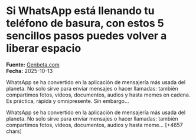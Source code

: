 # Si WhatsApp está llenando tu teléfono de basura, con estos 5 sencillos pasos puedes volver a liberar espacio

**Fuente:** [Genbeta.com](https://www.genbeta.com/movil/whatsapp-esta-llenando-tu-telefono-basura-estos-5-sencillos-pasos-puedes-volver-a-liberar-espacio)  
**Fecha:** 2025-10-13

WhatsApp se ha convertido en la aplicación de mensajería más usada del planeta. No solo sirve para enviar mensajes o hacer llamadas: también compartimos fotos, vídeos, documentos, audios y hasta memes en cadena. Es práctica, rápida y omnipresente. Sin embargo…

WhatsApp se ha convertido en la aplicación de mensajería más usada del planeta. No solo sirve para enviar mensajes o hacer llamadas: también compartimos fotos, vídeos, documentos, audios y hasta meme… [+4657 chars]

